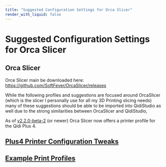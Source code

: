 ```yaml
---
title: "Suggested Configuration Settings for Orca Slicer"
render_with_liquid: false
---
```





# Suggested Configuration Settings for Orca Slicer

## Orca Slicer

Orce Slicer main be downloaded here: https://github.com/SoftFever/OrcaSlicer/releases

While the following profiles and suggestions are focused around OrcaSlicer (which is the slicer I personally use for all my 3D Printing slicing needs)
many of these suggestions should be able to be imported into QidiStudio as well due to the strong similarities between OrcaSlicer and QidiStudio, 

As of [v2.2.0-beta-2](https://github.com/SoftFever/OrcaSlicer/releases/tag/v2.2.0-beta2) (or newer) Orca Slicer now offers a printer profile for the Qidi Plus 4.


## [Plus4 Printer Configuration Tweaks](./Plus4_Printer_Config)

## [Example Print Profiles](./Print_Profiles)
